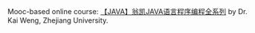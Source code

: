 Mooc-based online course: [【JAVA】翁凯JAVA语言程序编程全系列](https://www.bilibili.com/video/av93956743?from=search&seid=5296337070616668742) by Dr. Kai Weng, Zhejiang University. 